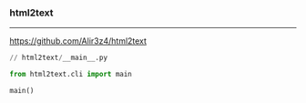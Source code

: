 ### html2text
---
https://github.com/Alir3z4/html2text

```py
// html2text/__main__.py

from html2text.cli import main

main()
```

```
```

```
```

